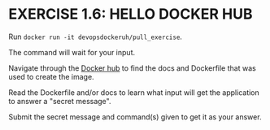 # EXERCISE 1.6: HELLO DOCKER HUB

Run `docker run -it devopsdockeruh/pull_exercise`.

The command will wait for your input.

Navigate through the [Docker hub](https://hub.docker.com/) to find the docs and Dockerfile that was used to create the image.

Read the Dockerfile and/or docs to learn what input will get the application to answer a "secret message".

Submit the secret message and command(s) given to get it as your answer.
